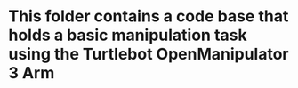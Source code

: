 # This folder contains a code base that holds a basic manipulation task using the Turtlebot OpenManipulator 3 Arm
